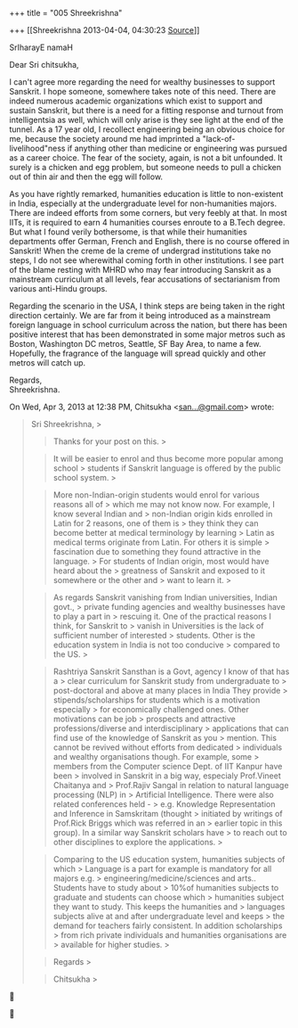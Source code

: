 +++
title = "005 Shreekrishna"

+++
[[Shreekrishna	2013-04-04, 04:30:23 [Source](https://groups.google.com/g/samskrita/c/6tEt2KuTCEQ)]]



SrIharayE namaH  
  

Dear Sri chitsukha,  
  

I can't agree more regarding the need for wealthy businesses to support Sanskrit. I hope someone, somewhere takes note of this need. There are indeed numerous academic organizations which exist to support and sustain Sanskrit, but there is a need for a fitting response and turnout from intelligentsia as well, which will only arise is they see light at the end of the tunnel. As a 17 year old, I recollect engineering being an obvious choice for me, because the society around me had imprinted a "lack-of-livelihood"ness if anything other than medicine or engineering was pursued as a career choice. The fear of the society, again, is not a bit unfounded. It surely is a chicken and egg problem, but someone needs to pull a chicken out of thin air and then the egg will follow.  
  

As you have rightly remarked, humanities education is little to non-existent in India, especially at the undergraduate level for non-humanities majors. There are indeed efforts from some corners, but very feebly at that. In most IITs, it is required to earn 4 humanities courses enroute to a B.Tech degree. But what I found verily bothersome, is that while their humanities departments offer German, French and English, there is no course offered in Sanskrit! When the creme de la creme of undergrad institutions take no steps, I do not see wherewithal coming forth in other institutions. I see part of the blame resting with MHRD who may fear introducing Sanskrit as a mainstream curriculum at all levels, fear accusations of sectarianism from various anti-Hindu groups.  
  

Regarding the scenario in the USA, I think steps are being taken in the right direction certainly. We are far from it being introduced as a mainstream foreign language in school curriculum across the nation, but there has been positive interest that has been demonstrated in some major metros such as Boston, Washington DC metros, Seattle, SF Bay Area, to name a few. Hopefully, the fragrance of the language will spread quickly and other metros will catch up.  
  

Regards,  
Shreekrishna.  

  
  

On Wed, Apr 3, 2013 at 12:38 PM, Chitsukha \<[san...@gmail.com]()\> wrote:  

> Sri Shreekrishna, >
> 
> > Thanks for your post on this. >
> 
> > 
> > 
> > 
> > 
> > It will be easier to enrol and thus become more popular among school > students if Sanskrit language is offered by the public school system. >
> 
> > 
> > 
> > 
> > 
> > More non-Indian-origin students would enrol for various reasons all of > which me may not know now. For example, I know several Indian and > non-Indian origin kids enrolled in Latin for 2 reasons, one of them is > they think they can become better at medical terminology by learning > Latin as medical terms originate from Latin. For others it is simple > fascination due to something they found attractive in the language. > For students of Indian origin, most would have heard about the > greatness of Sanskrit and exposed to it somewhere or the other and > want to learn it. >
> 
> > 
> > 
> > 
> > 
> > As regards Sanskrit vanishing from Indian universities, Indian govt., > private funding agencies and wealthy businesses have to play a part in > rescuing it. One of the practical reasons I think, for Sanskrit to > vanish in Universities is the lack of sufficient number of interested > students. Other is the education system in India is not too conducive > compared to the US. >
> 
> > 
> > 
> > 
> > 
> > Rashtriya Sanskrit Sansthan is a Govt, agency I know of that has a > clear curriculum for Sanskrit study from undergraduate to > post-doctoral and above at many places in India They provide > stipends/scholarships for students which is a motivation especially > for economically challenged ones. Other motivations can be job > prospects and attractive professions/diverse and interdisciplinary > applications that can find use of the knowledge of Sanskrit as you > mention. This cannot be revived without efforts from dedicated > individuals and wealthy organisations though. For example, some > members from the Computer science Dept. of IIT Kanpur have been > involved in Sanskrit in a big way, especialy Prof.Vineet Chaitanya and > Prof.Rajiv Sangal in relation to natural language processing (NLP) in > Artificial Intelligence. There were also related conferences held - > e.g. Knowledge Representation and Inference in Samskritam (thought > initiated by writings of Prof.Rick Briggs which was referred in an > earlier topic in this group). In a similar way Sanskrit scholars have > to reach out to other disciplines to explore the applications. >
> 
> > 
> > 
> > 
> > 
> > Comparing to the US education system, humanities subjects of which > Language is a part for example is mandatory for all majors e.g. > engineering/medicine/sciences and arts.. Students have to study about > 10%of humanities subjects to graduate and students can choose which > humanities subject they want to study. This keeps the humanities and > languages subjects alive at and after undergraduate level and keeps > the demand for teachers fairly consistent. In addition scholarships > from rich private individuals and humanities organisations are > available for higher studies. >
> 
> > 
> > 
> > 
> > 
> > Regards >
> 
> > 
> > Chitsukha >
> 





